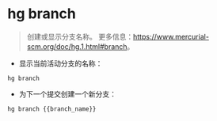 # hg branch

> 创建或显示分支名称。
> 更多信息：<https://www.mercurial-scm.org/doc/hg.1.html#branch>。

- 显示当前活动分支的名称：

`hg branch`

- 为下一个提交创建一个新分支：

`hg branch {{branch_name}}`